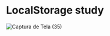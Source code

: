# LocalStorage study

![Captura de Tela (35)](https://user-images.githubusercontent.com/104371197/224218871-6bbfb38e-eecb-464d-ac0e-08ac085c4a47.png)
